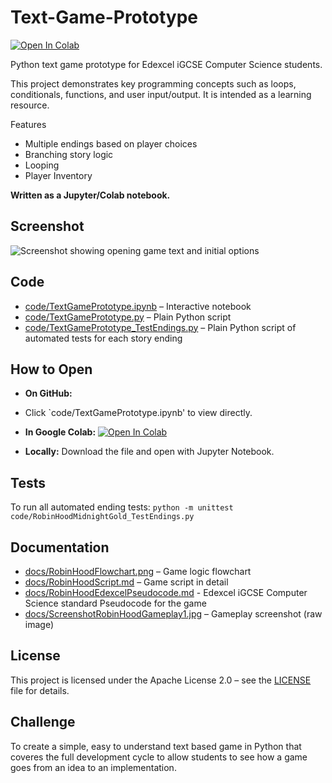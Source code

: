 # Text-Game-Prototype

[![Open In Colab](https://colab.research.google.com/assets/colab-badge.svg)](https://colab.research.google.com/github/alexandraalderson/Text-Game-Prototype/blob/main/code/TextGamePrototype.ipynb)

Python text game prototype for Edexcel iGCSE Computer Science students.

This project demonstrates key programming concepts such as loops, conditionals, functions, and user input/output. It is intended as a learning resource.

Features
- Multiple endings based on player choices
- Branching story logic
- Looping
- Player Inventory 

**Written as a Jupyter/Colab notebook.**

## Screenshot
![Screenshot showing opening game text and initial options](docs/Screenshot1.jpg)

## Code
- [code/TextGamePrototype.ipynb](code/TextGamePrototype.ipynb) – Interactive notebook
- [code/TextGamePrototype.py](code/TextGamePrototype.py) – Plain Python script
- [code/TextGamePrototype_TestEndings.py](code/TextGamePrototype_TestEndings.py) – Plain Python script of automated tests for each story ending

## How to Open
- **On GitHub:**
- Click `code/TextGamePrototype.ipynb' to view directly.
  
- **In Google Colab:** [![Open In Colab](https://colab.research.google.com/assets/colab-badge.svg)](https://colab.research.google.com/github/alexandraalderson/Text-Game-Prototype/blob/main/code/TextGamePrototype.ipynb)
  
- **Locally:** Download the file and open with Jupyter Notebook.

## Tests
To run all automated ending tests:
`python -m unittest code/RobinHoodMidnightGold_TestEndings.py`

## Documentation
- [docs/RobinHoodFlowchart.png](docs/RobinHoodFlowchart.png) – Game logic flowchart  
- [docs/RobinHoodScript.md](docs/RobinHoodScript.md) – Game script in detail
- [docs/RobinHoodEdexcelPseudocode.md](docs/RobinHoodEdexcelPseudocode.md) - Edexcel iGCSE Computer Science standard Pseudocode for the game
- [docs/ScreenshotRobinHoodGameplay1.jpg](docs/ScreenshotRobinHoodGameplay1.jpg) – Gameplay screenshot (raw image)

## License
This project is licensed under the Apache License 2.0 – see the [LICENSE](LICENSE) file for details.

## Challenge
To create a simple, easy to understand text based game in Python that coveres the full development cycle to allow students to see how a game goes from an idea to an implementation.
